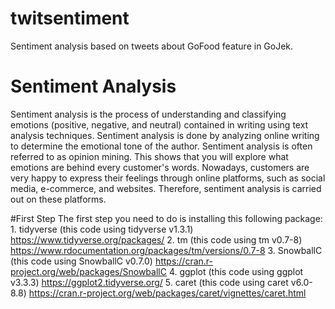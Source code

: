 # twitsentiment
Sentiment analysis based on tweets about GoFood feature in GoJek. 

# Sentiment Analysis
Sentiment analysis is the process of understanding and classifying emotions (positive, negative, and neutral) contained in writing using text analysis techniques. Sentiment analysis is done by analyzing online writing to determine the emotional tone of the author. Sentiment analysis is often referred to as opinion mining. This shows that you will explore what emotions are behind every customer's words. Nowadays, customers are very happy to express their feelings through online platforms, such as social media, e-commerce, and websites. Therefore, sentiment analysis is carried out on these platforms.

#First Step
The first step you need to do is installing this following package:
	1. tidyverse (this code using tidyverse v1.3.1) https://www.tidyverse.org/packages/
	2. tm (this code using tm v0.7-8) https://www.rdocumentation.org/packages/tm/versions/0.7-8
	3. SnowballC (this code using SnowballC v0.7.0) https://cran.r-project.org/web/packages/SnowballC
	4. ggplot (this code using ggplot v3.3.3) https://ggplot2.tidyverse.org/
	5. caret (this code using caret v6.0-8.8) https://cran.r-project.org/web/packages/caret/vignettes/caret.html
	

